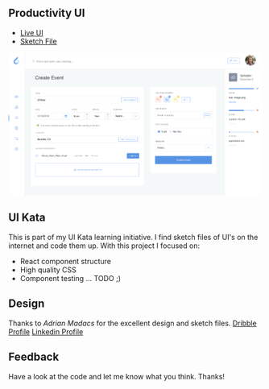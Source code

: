 ## Productivity UI

- [Live UI](https://topleft.github.io/events)
- [Sketch File](https://dribbble.com/shots/3414415-ooto-Productivity-Dashboards/attachments/746493)

![project screenshot](./productivity_event.png)

## UI Kata

This is part of my UI Kata learning initiative. I find sketch files of UI's on the internet and code them up. With this project I focused on:

 - React component structure
 - High quality CSS
 - Component testing ... TODO ;)

## Design

Thanks to *Adrian Madacs* for the excellent design and sketch files.
[Dribble Profile](https://dribbble.com/madacs_a)
[Linkedin Profile](https://www.linkedin.com/in/adrian-madacs-306045b7/)

## Feedback

Have a look at the code and let me know what you think. Thanks!

